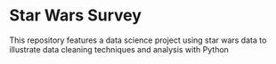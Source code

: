 

<h1> Star Wars Survey </h1>

<p>This repository features a data science project using star wars data to illustrate data cleaning techniques and analysis with Python</p>
